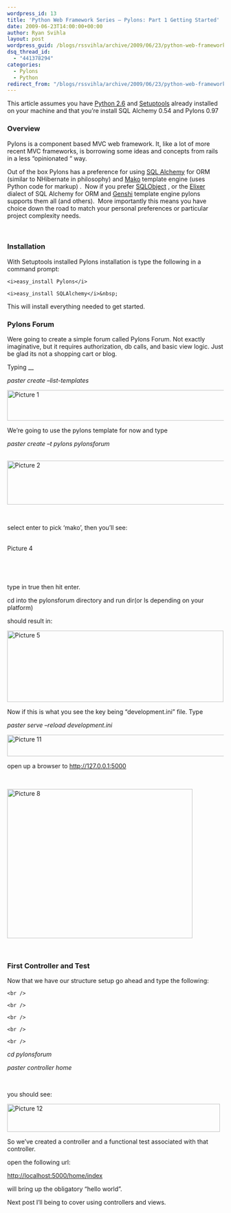 ```yaml
---
wordpress_id: 13
title: 'Python Web Framework Series – Pylons: Part 1 Getting Started'
date: 2009-06-23T14:00:00+00:00
author: Ryan Svihla
layout: post
wordpress_guid: /blogs/rssvihla/archive/2009/06/23/python-web-framework-series-pylons-part-1-getting-started.aspx
dsq_thread_id:
  - "441378294"
categories:
  - Pylons
  - Python
redirect_from: "/blogs/rssvihla/archive/2009/06/23/python-web-framework-series-pylons-part-1-getting-started.aspx/"
---
```

This article assumes you have <a target="_blank" href="http://www.python.org/download/">Python 2.6</a> and <a target="_blank" href="http://pypi.python.org/pypi/setuptools">Setuptools</a> already installed on your machine and that you&rsquo;re install SQL Alchemy 0.54 and Pylons 0.97

### Overview

Pylons is a component based MVC web framework. It, like a lot of more recent MVC frameworks, is borrowing some ideas and concepts from rails&nbsp; in a less &ldquo;opinionated &ldquo; way. 

Out of the box Pylons has a preference for using <a target="_blank" href="http://www.sqlalchemy.org/">SQL Alchemy</a> for ORM (similar to NHibernate in philosophy) and <a target="_blank" href="http://www.makotemplates.org/">Mako</a> template engine (uses Python code for markup) .&nbsp; Now if you prefer <a target="_blank" href="http://www.sqlobject.org/">SQLObject</a> , or the <a target="_blank" href="http://elixir.ematia.de/trac/wiki">Elixer</a> dialect of SQL Alchemy for ORM and <a target="_blank" href="http://genshi.edgewall.org/">Genshi</a> template engine pylons supports them all (and others).&nbsp; More importantly this means you have choice down the road to match your personal preferences or particular project complexity needs.

&nbsp;

### Installation

With Setuptools installed Pylons installation is type the following in a command prompt:

`<i>easy_install Pylons</i>`

`<i>easy_install SQLAlchemy</i>&nbsp;`

This will install everything needed to get started. 

### 

### Pylons Forum

Were going to create a simple forum called Pylons Forum. Not exactly imaginative, but it requires authorization, db calls, and basic view logic. Just be glad its not a shopping cart or blog.

Typing __

_paster create &#8211;list-templates_ 

[<img src="//lostechies.com/ryansvihla/files/2011/03/Picture1_thumb_79E3F3A3.png" alt="Picture 1" style="border-right-width: 0px;border-top-width: 0px;border-bottom-width: 0px;border-left-width: 0px" border="0" height="71" width="506" />](//lostechies.com/ryansvihla/files/2011/03/Picture1_77A76AE7.png) 

We&rsquo;re going to use the pylons template for now and type 

_paster create &ndash;t pylons pylonsforum_

&nbsp;[<img src="//lostechies.com/ryansvihla/files/2011/03/Picture2_thumb_4BF9319C.png" alt="Picture 2" style="border-right-width: 0px;border-top-width: 0px;border-bottom-width: 0px;border-left-width: 0px" border="0" height="102" width="505" />](//lostechies.com/ryansvihla/files/2011/03/Picture2_5C056FA2.png) 

&nbsp;

select enter to pick &lsquo;mako&rsquo;, then you&rsquo;ll see:

&nbsp;[<img src="//lostechies.com/ryansvihla/files/2011/03/Picture4_thumb_0D936DE9.png" alt="Picture 4" style="border-right-width: 0px;border-top-width: 0px;border-bottom-width: 0px;border-left-width: 0px" border="0" height="14" width="503" />](//lostechies.com/ryansvihla/files/2011/03/Picture4_19292B28.png)

&nbsp;

&nbsp;

type in true then hit enter.

cd into the pylonsforum directory and run dir(or ls depending on your platform)

should result in:

[<img src="//lostechies.com/ryansvihla/files/2011/03/Picture5_thumb_043A3966.png" alt="Picture 5" style="border-right-width: 0px;border-top-width: 0px;border-bottom-width: 0px;border-left-width: 0px" border="0" height="166" width="503" />](//lostechies.com/ryansvihla/files/2011/03/Picture5_01FDB0AA.png) 

Now if this is what you see the key being &ldquo;development.ini&rdquo; file. Type

_paster serve &#8211;reload development.ini_ 

[<img src="//lostechies.com/ryansvihla/files/2011/03/Picture11_thumb_6F4B47A3.png" alt="Picture 11" style="border-right-width: 0px;border-top-width: 0px;border-bottom-width: 0px;border-left-width: 0px" border="0" height="50" width="510" />](//lostechies.com/ryansvihla/files/2011/03/Picture11_78384931.png) 

open up a browser to <http://127.0.0.1:5000>

&nbsp;

[<img src="//lostechies.com/ryansvihla/files/2011/03/Picture8_thumb_177D80B6.png" alt="Picture 8" style="border-right-width: 0px;border-top-width: 0px;border-bottom-width: 0px;border-left-width: 0px" border="0" height="347" width="431" />](//lostechies.com/ryansvihla/files/2011/03/Picture8_2EA8FB34.png) 

&nbsp;

### First Controller and Test

Now that we have our structure setup go ahead and type the following:

`<br />
` 

`<br />
` 

`<br />
` 

`<br />
` 

`<br />
` 

_cd pylonsforum_

_paster controller home_

&nbsp;

you should see:

[<img src="//lostechies.com/ryansvihla/files/2011/03/Picture12_thumb_5BA841DD.png" alt="Picture 12" style="border-right-width: 0px;border-top-width: 0px;border-bottom-width: 0px;border-left-width: 0px" border="0" height="65" width="495" />](//lostechies.com/ryansvihla/files/2011/03/Picture12_19A1D29C.png) 

So we&rsquo;ve created a controller and a functional test associated with that controller.

open the following url:

<http://localhost:5000/home/index>

will bring up the obligatory &ldquo;hello world&rdquo;.

Next post I&#8217;ll being to cover using controllers and views.